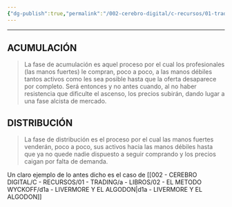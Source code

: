 ```yaml
---
{"dg-publish":true,"permalink":"/002-cerebro-digital/c-recursos/01-trading/a-libros/02-el-metodo-wyckoff/d1-acumulacion-y-distribucion/"}
---
```


---


## ACUMULACIÓN
>La fase de acumulación es aquel proceso por el cual los profesionales (las manos fuertes) le compran, poco a poco, a las manos débiles tantos activos como les sea posible hasta que la oferta desaparece por completo. Será entonces y no antes cuando, al no haber resistencia que dificulte el ascenso, los precios subirán, dando lugar a una fase alcista de mercado.

## DISTRIBUCIÓN
>La fase de distribución es el proceso por el cual las manos fuertes venderán, poco a poco, sus activos hacia las manos débiles hasta que ya no quede nadie dispuesto a seguir comprando y los precios caigan por falta de demanda.

Un claro ejemplo de lo antes dicho es el caso de [[002 - CEREBRO DIGITAL/C - RECURSOS/01 - TRADING/a - LIBROS/02 - EL METODO WYCKOFF/d1a - LIVERMORE Y EL ALGODON\|d1a - LIVERMORE Y EL ALGODON]]